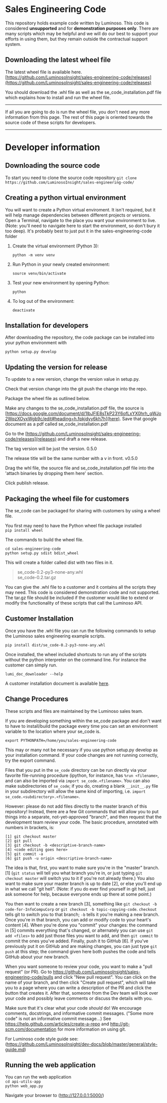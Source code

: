 Sales Engineering Code
======================

This repository holds example code written by Luminoso. This code is considered **unsupported** and for **demonstration purposes only**. There are many scripts which may be helpful and we will do our best to support your efforts in using them, but they remain outside the contractual support system.

## Downloading the latest wheel file
The latest wheel file is available here.
[https://github.com/LuminosoInsight/sales-engineering-code/releases](https://github.com/LuminosoInsight/sales-engineering-code/releases)

You should download the .whl file as well as the se_code_installation.pdf file which explains how to install and run the wheel file. 

****
If all you are going to do is run the wheel file, you don't need any more information from this page. The rest of this page is oriented towards the source code of these scripts for developers.

****

# Developer information

## Downloading the source code

To start you need to clone the source code repository
`git clone https://github.com/LuminosoInsight/sales-engineering-code/`

## Creating a python virtual environment

You will want to create a Python virtual enviroment. It isn't required, but it  will help manage dependencies between different projects or versions. Open a Terminal, navigate to the place you want your environment to live. (Note: you'll need to navigate here to start the environment, so don't bury it too deep). It's probably best to just put it in the sales-engineering-code folder

1. Create the virtual environment (Python 3):

    `python -m venv venv`

1. Run Python in your newly created environment:

    `source venv/bin/activate`

1. Test your new environment by opening Python:

    `python`

1. To log out of the environment:

    `deactivate`


## Installation for developers

After downloading the repository, the code package can be installed into your 
python environment with

`python setup.py develop`

## Updating the version for release

To update to a new version, change the version value in setup.py.

Check that version change into the git push the change into the repo.

Package the wheel file as outlined below.

Make any changes to the se_code_installation.pdf file, the source is [https://docs.google.com/document/d/1lbJFlE8sTkP23Y6ofLxYX0hrh_gWJo2WqzXOyxWgb9c/edit#heading=h.fpkjdyy6kh7h](here). Save that google document as a pdf called se_code_installation.pdf


Go to the [https://github.com/LuminosoInsight/sales-engineering-code/releases](releases) and draft a new release.


The tag version will be just the version.  0.5.0

The release title will be the same number with a v in front.  v0.5.0

Drag the whl file, the source file and se_code_installation.pdf file into the 'attach binaries by dropping them here' section.

Click publish release.

## Packaging the wheel file for customers

The se_code can be packaged for sharing with customers by using a wheel file.

You first may need to have the Python wheel file package installed<br/>
`pip install wheel`

The commands to build the wheel file.

`cd sales-engineering-code`<br/>
`python setup.py sdist bdist_wheel`

This will create a folder called dist with two files in it.

> se_code-0.2-py3-none-any.whl\
> se_code-0.2.tar.gz

You can give the .whl file to a customer and it contains all the scripts they may need. This code is considered demonstration code and not supported. The tar.gz file should be included if the customer would like to extend or modify the functionality of these scripts that call the Luminoso API.

## Customer Installation

Once you have the .whl file you can run the following commands to setup the Luminoso sales engineering example scripts.

`pip install dist/se_code-0.2-py3-none-any.whl`

Once installed, the wheel included shortcuts to run any of the scripts without the python interpreter on the command line. For instance the customer can simply run.

`lumi_doc_downloader --help`

A customer installation document is available [here](https://docs.google.com/document/d/1lbJFlE8sTkP23Y6ofLxYX0hrh_gWJo2WqzXOyxWgb9c/edit?usp=sharing).

## Change Procedures

These scripts and files are maintained by the Luminoso sales team.

If you are developing something within the se_code package and don't want to have to install/build the package every time you can set an environment variable to the location where your se_code is.

`export PYTHONPATH=/home/you/sales-engineering-code`

This may or many not be necessary if you use python setup.py develop as your
installation command. If your code changes are not running correctly, try
the export command.

Files that you put in the `se_code` directory can be run directly via your
favorite file-running procedure (ipython, for instance, has `%run <filename>`, and can also be imported via `import se_code.<filename>`. You can also make subdirectories of `se_code`; if you do, creating a blank `__init__.py` file in your subdirectory will allow the same kind of importing, i.e. `import se_code.<subdirectory>.<filename>`.

However: please do not add files directly to the master branch of this repository! Instead, there are a few Git commands that will allow you to put
things into a separate, not-yet-approved "branch", and then request that the
development team review your code.  The basic procedure, annotated with numbers in brackets, is:

```
[1] git checkout master
[2] git pull
[3] git checkout -b <descriptive-branch-name>
[4] <code editing goes here>
[5] git commit -a
[6] git push -u origin <descriptive-branch-name>
```

The idea is that, first, you want to make sure you're in the "master"
branch. [1] (`git status` will tell you what branch you're in, or just typing
`git checkout master` will switch you to it if you're not already there.) You
also want to make sure your master branch is up to date [2], or else you'll end
up in what we call "git hell". (Note: if you do ever find yourself in git hell,
just ask someone for help, because everyone ends up there at some point.)

You then want to create a new branch [3], something like `git checkout -b
code-for-InfoCompuCorp` or `git checkout -b topic-copying-code`. `checkout`
tells git to switch you to that branch; `-b` tells it you're making a new
branch.  Once you're in that branch, you can add or modify code to your heart's
content [4].  When you're done you "commit" your changes: the command in [5]
commits everything that's changed, or alternately you can use `git add <files>`
to add just those files you want to add, and then `git commit` to commit the
ones you've added.  Finally, push it to GitHub [6]. If you've previously put it
on GitHub and are making changes, you can just type `git push` at this step;
the command given here both pushes the code and tells GitHub about your new
branch.

When you want someone to review your code, you want to make a "pull request"
(or PR).  Go to https://github.com/LuminosoInsight/sales-engineering-code/pulls
and click "New pull request". You can click on the name of your branch, and
then click "Create pull request", which will take you to a page where you can
write a description of the PR and click the button that creates it.  After
that, someone from the Dev team will look over your code and possibly leave
comments or discuss the details with you.

Make sure that it's clear what your code *should* do! We encourage comments,
docstrings, and informative commit messages.  ("Some more code" is not an
informative commit message...)  See https://help.github.com/articles/create-a-repo and http://git-scm.com/documentation for more information on using git.

For Luminoso code style guide see: (https://github.com/LuminosoInsight/dev-docs/blob/master/general/style-guide.md)

## Running the web application

You can run the web application\
`cd api-utils-app`\
`python web_app.py`

Navigate your browser to (http://127.0.0.1:5000/)



